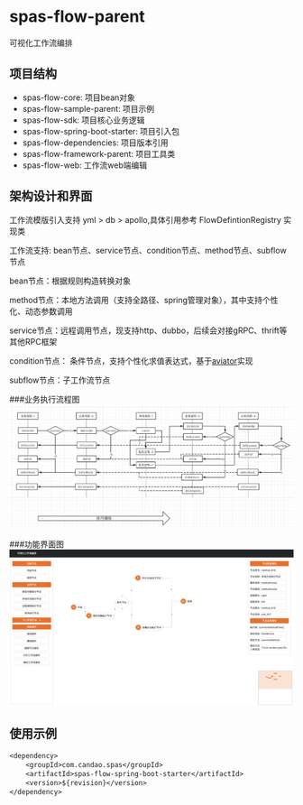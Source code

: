 # spas-flow-parent
可视化工作流编排

## 项目结构
  - spas-flow-core: 项目bean对象
  - spas-flow-sample-parent: 项目示例
  - spas-flow-sdk: 项目核心业务逻辑
  - spas-flow-spring-boot-starter: 项目引入包
  - spas-flow-dependencies: 项目版本引用
  - spas-flow-framework-parent: 项目工具类
  - spas-flow-web: 工作流web端编辑
  
## 架构设计和界面
工作流模版引入支持 yml > db > apollo,具体引用参考 FlowDefintionRegistry 实现类

工作流支持: bean节点、service节点、condition节点、method节点、subflow节点 

bean节点：根据规则构造转换对象 

method节点：本地方法调用（支持全路径、spring管理对象），其中支持个性化、动态参数调用 

service节点：远程调用节点，现支持http、dubbo，后续会对接gRPC、thrift等其他RPC框架 

condition节点： 条件节点，支持个性化求值表达式，基于[aviator](https://www.yuque.com/boyan-avfmj/aviatorscript)实现

subflow节点：子工作流节点

###业务执行流程图
![可视化工作流](https://raw.githubusercontent.com/JeromeLiuLly/spas-flow-parent/master/doc/设计图.png)


###功能界面图
![可视化工作流](https://raw.githubusercontent.com/JeromeLiuLly/spas-flow-parent/master/doc/可视化工作流.png)  
  
## 使用示例 
```
<dependency>
    <groupId>com.candao.spas</groupId>
    <artifactId>spas-flow-spring-boot-starter</artifactId>
    <version>${revision}</version>
</dependency>
```
